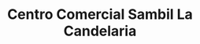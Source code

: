 ---
title: "Centro Comercial Sambil La Candelaria"
url: /caracas/centro-comercial-sambil-la-candelaria/
shop: centro comercial
---